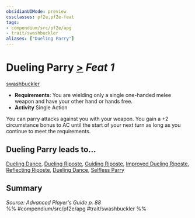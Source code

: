 ```yaml
---
obsidianUIMode: preview
cssclasses: pf2e,pf2e-feat
tags:
- compendium/src/pf2e/apg
- trait/swashbuckler
aliases: ["Dueling Parry"]
---
```

# Dueling Parry  [>](rules/core-rulebook/chapter-9-playing-the-game.md#Actions "Single Action") *Feat 1*  
[swashbuckler](rules/traits/swashbuckler-apg.md "Swashbuckler Class Trait")  

- **Requirements**: You are wielding only a single one-handed melee weapon and have your other hand or hands free.
- **Activity** Single Action

You can parry attacks against you with your weapon. You gain a +2 circumstance bonus to AC until the start of your next turn as long as you continue to meet the requirements.

## Dueling Parry leads to...

[Dueling Dance](compendium/feats/dueling-dance.md), [Dueling Riposte](compendium/feats/dueling-riposte.md), [Guiding Riposte](compendium/feats/guiding-riposte.md), [Improved Dueling Riposte](compendium/feats/improved-dueling-riposte.md), [Reflecting Riposte](compendium/feats/reflecting-riposte-ec6.md), [Dueling Dance](compendium/feats/dueling-dance-apg.md), [Selfless Parry](compendium/feats/selfless-parry-apg.md)

## Summary

*Source: Advanced Player's Guide p. 88*  
%% #compendium/src/pf2e/apg #trait/swashbuckler %%